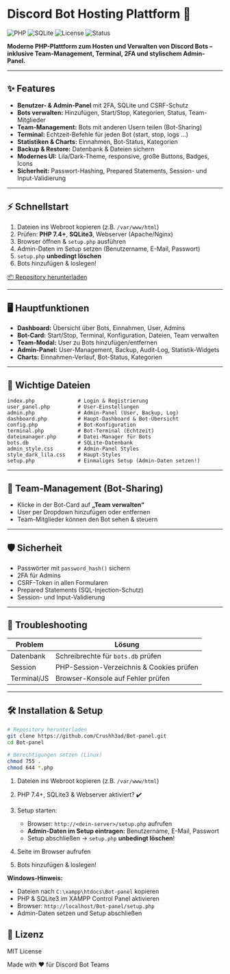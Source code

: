 # Discord Bot Hosting Plattform 🚀

![PHP](https://img.shields.io/badge/PHP-7.4+-blue) ![SQLite](https://img.shields.io/badge/SQLite-3-orange) ![License](https://img.shields.io/badge/License-MIT-green) ![Status](https://img.shields.io/badge/Status-Active-brightgreen)

**Moderne PHP-Plattform zum Hosten und Verwalten von Discord Bots – inklusive Team-Management, Terminal, 2FA und stylischem Admin-Panel.**

---

## ✨ Features

* **Benutzer- & Admin-Panel** mit 2FA, SQLite und CSRF-Schutz
* **Bots verwalten:** Hinzufügen, Start/Stop, Kategorien, Status, Team-Mitglieder
* **Team-Management:** Bots mit anderen Usern teilen (Bot-Sharing)
* **Terminal:** Echtzeit-Befehle für jeden Bot (start, stop, logs …)
* **Statistiken & Charts:** Einnahmen, Bot-Status, Kategorien
* **Backup & Restore:** Datenbank & Dateien sichern
* **Modernes UI:** Lila/Dark-Theme, responsive, große Buttons, Badges, Icons
* **Sicherheit:** Passwort-Hashing, Prepared Statements, Session- und Input-Validierung

---

## ⚡ Schnellstart

1. Dateien ins Webroot kopieren (z.B. `/var/www/html`)
2. Prüfen: **PHP 7.4+**, **SQLite3**, Webserver (Apache/Nginx)
3. Browser öffnen & `setup.php` ausführen
4. Admin-Daten im Setup setzen (Benutzername, E-Mail, Passwort)
5. `setup.php` **unbedingt löschen**
6. Bots hinzufügen & loslegen!

[📦 Repository herunterladen](https://github.com/Crushh3ad/Bot-panel.git)

---

## 🖥️ Hauptfunktionen

* **Dashboard:** Übersicht über Bots, Einnahmen, User, Admins
* **Bot-Card:** Start/Stop, Terminal, Konfiguration, Dateien, Team verwalten
* **Team-Modal:** User zu Bots hinzufügen/entfernen
* **Admin-Panel:** User-Management, Backup, Audit-Log, Statistik-Widgets
* **Charts:** Einnahmen-Verlauf, Bot-Status, Kategorien

---

## 📁 Wichtige Dateien

```text
index.php              # Login & Registrierung
user_panel.php         # User-Einstellungen
admin.php              # Admin-Panel (User, Backup, Log)
dashboard.php          # Haupt-Dashboard & Bot-Übersicht
config.php             # Bot-Konfiguration
terminal.php           # Bot-Terminal (Echtzeit)
dateimanager.php       # Datei-Manager für Bots
bots.db                # SQLite-Datenbank
admin_style.css        # Admin-Panel Styles
style_dark_lila.css    # Haupt-Styles
setup.php              # Einmaliges Setup (Admin-Daten setzen!)
```

---

## 👥 Team-Management (Bot-Sharing)

* Klicke in der Bot-Card auf **„Team verwalten“**
* User per Dropdown hinzufügen oder entfernen
* Team-Mitglieder können den Bot sehen & steuern

---

## 🛡️ Sicherheit

* Passwörter mit `password_hash()` sichern
* 2FA für Admins
* CSRF-Token in allen Formularen
* Prepared Statements (SQL-Injection-Schutz)
* Session- und Input-Validierung

---

## 🐛 Troubleshooting

| Problem     | Lösung                                   |
| ----------- | ---------------------------------------- |
| Datenbank   | Schreibrechte für `bots.db` prüfen       |
| Session     | PHP-Session-Verzeichnis & Cookies prüfen |
| Terminal/JS | Browser-Konsole auf Fehler prüfen        |

---

## 🛠️ Installation & Setup

```bash
# Repository herunterladen
git clone https://github.com/Crushh3ad/Bot-panel.git
cd Bot-panel

# Berechtigungen setzen (Linux)
chmod 755 .
chmod 644 *.php
```

1. Dateien ins Webroot kopieren (z.B. `/var/www/html`)
2. PHP 7.4+, SQLite3 & Webserver aktiviert? ✔️
3. Setup starten:

   * Browser: `http://<dein-server>/setup.php` aufrufen
   * **Admin-Daten im Setup eintragen:** Benutzername, E-Mail, Passwort
   * Setup abschließen → `setup.php` **unbedingt löschen**!
4. Seite im Browser aufrufen
5. Bots hinzufügen & loslegen!

**Windows-Hinweis:**

* Dateien nach `C:\xampp\htdocs\Bot-panel` kopieren
* PHP & SQLite3 im XAMPP Control Panel aktivieren
* Browser: `http://localhost/Bot-panel/setup.php`
* Admin-Daten setzen und Setup abschließen


## 📄 Lizenz

MIT License

Made with ❤️ für Discord Bot Teams
